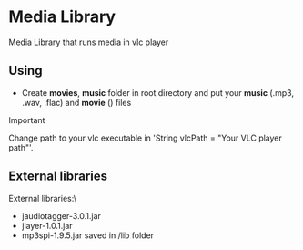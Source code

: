 # Media Library
Media Library that runs media in vlc player
## Using

+ Create **movies**, **music** folder in root directory and put your **music** (.mp3, .wav, .flac) and **movie** () files 

> [!IMPORTANT]
> Change path to your vlc executable in 'String vlcPath = "Your VLC player path"'. 
## External libraries

External libraries:\
+ jaudiotagger-3.0.1.jar
+ jlayer-1.0.1.jar
+ mp3spi-1.9.5.jar 
saved in /lib folder
